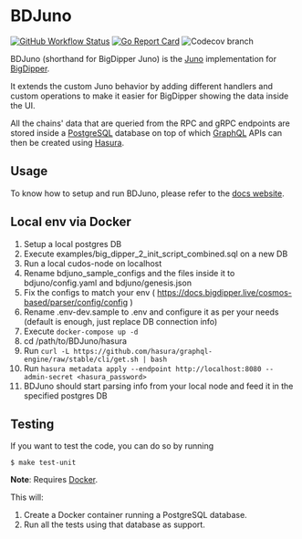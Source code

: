 # BDJuno
[![GitHub Workflow Status](https://img.shields.io/github/workflow/status/forbole/bdjuno/Tests)](https://github.com/forbole/bdjuno/actions?query=workflow%3ATests)
[![Go Report Card](https://goreportcard.com/badge/github.com/forbole/bdjuno)](https://goreportcard.com/report/github.com/forbole/bdjuno)
![Codecov branch](https://img.shields.io/codecov/c/github/forbole/bdjuno/cosmos/v0.40.x)

BDJuno (shorthand for BigDipper Juno) is the [Juno](https://github.com/forbole/juno) implementation
for [BigDipper](https://github.com/forbole/big-dipper).

It extends the custom Juno behavior by adding different handlers and custom operations to make it easier for BigDipper
showing the data inside the UI.

All the chains' data that are queried from the RPC and gRPC endpoints are stored inside
a [PostgreSQL](https://www.postgresql.org/) database on top of which [GraphQL](https://graphql.org/) APIs can then be
created using [Hasura](https://hasura.io/).

## Usage
To know how to setup and run BDJuno, please refer to
the [docs website](https://docs.bigdipper.live/cosmos-based/parser/overview/).

## Local env via Docker
1. Setup a local postgres DB
2. Execute examples/big_dipper_2_init_script_combined.sql on a new DB
3. Run a local cudos-node on localhost
4. Rename bdjuno_sample_configs and the files inside it to bdjuno/config.yaml and bdjuno/genesis.json
5. Fix the configs to match your env ( https://docs.bigdipper.live/cosmos-based/parser/config/config )
6. Rename .env-dev.sample to .env and configure it as per your needs (default is enough, just replace DB connection info)
7. Execute ```docker-compose up -d```
8. cd /path/to/BDJuno/hasura
9. Run ```curl -L https://github.com/hasura/graphql-engine/raw/stable/cli/get.sh | bash```
10. Run ```hasura metadata apply --endpoint http://localhost:8080 --admin-secret <hasura_password>``` 
11. BDJuno should start parsing info from your local node and feed it in the specified postgres DB

## Testing
If you want to test the code, you can do so by running

```shell
$ make test-unit
```

**Note**: Requires [Docker](https://docker.com).

This will:
1. Create a Docker container running a PostgreSQL database.
2. Run all the tests using that database as support.



